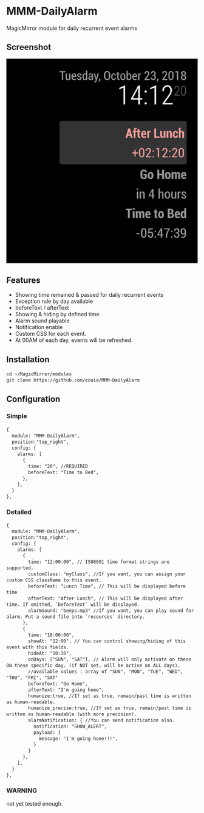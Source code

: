 # MMM-DailyAlarm
MagicMirror module for daily recurrent event alarms

## Screenshot
![Screenshot](https://raw.githubusercontent.com/eouia/MMM-DailyAlarm/master/sc.png)

## Features
- Showing time remained & passed for daily recurrent events
- Exception rule by day available
- beforeText / afterText
- Showing & hiding by defined time
- Alarm sound playable
- Notification enable
- Custom CSS for each event.
- At 00AM of each day, events will be refreshed.

## Installation
```
cd ~/MagicMirror/modules
git clone https://github.com/eouia/MMM-DailyAlarm
```

## Configuration
### Simple
```
{
  module: "MMM-DailyAlarm",
  position:"top_right",
  config: {
    alarms: [
      {
        time: "20", //REQUIRED
        beforeText: "Time to Bed",
      },
    ],
  }
},
```
### Detailed
```
{
  module: "MMM-DailyAlarm",
  position:"top_right",
  config: {
    alarms: [
      {
        time: "12:00:00", // ISO8601 time format strings are supported.
        customClass: "myClass", //If you want, you can assign your custom CSS className to this event.
        beforeText: "Lunch Time", // This will be displayed before time
        afterText: "After Lunch", // This will be displayed after time. If omitted, `beforeText` will be displayed.
        alarmSound: "beeps.mp3" //If you want, you can play sound for alarm. Put a sound file into `resources` directory.
      },
      {
        time: "18:00:00",
        showAt: "12:00", // You can control showing/hiding of this event with this fields.
        hideAt: "18:30",
        onDays: ["SUN", "SAT"], // Alarm will only activate on these ON these specific day. (if NOT set, will be active on ALL days).
        //available values : array of "SUN", "MON", "TUE", "WED", "THU", "FRI", "SAT"
        beforeText: "Go Home",
        afterText: "I'm going home",
        humanize:true, //If set as true, remain/past time is written as human-readable.
        humanize_precise:true, //If set as true, remain/past time is written as human-readable (with more precision).
        alarmNotification: { //You can send notification also.
          notification: "SHOW_ALERT",
          payload: {
            message: "I'm going home!!!",
          }
        }
      },
    ],
  }
},
```

### WARNING
not yet tested enough.
